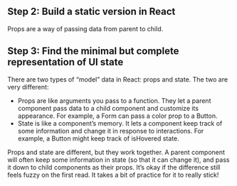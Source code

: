 ## Step 2: Build a static version in React
Props are a way of passing data from parent to child.

## Step 3: Find the minimal but complete representation of UI state
There are two types of “model” data in React: props and state. The two are very different:

- Props are like arguments you pass to a function.
They let a parent component pass data to a child component and customize its appearance.
For example, a Form can pass a color prop to a Button.
- State is like a component’s memory.
It lets a component keep track of some information and change it in response to interactions.
For example, a Button might keep track of isHovered state.

Props and state are different, but they work together. A parent component will often keep some information in state (so that it can change it), and pass it down to child components as their props. It’s okay if the difference still feels fuzzy on the first read. It takes a bit of practice for it to really stick!
